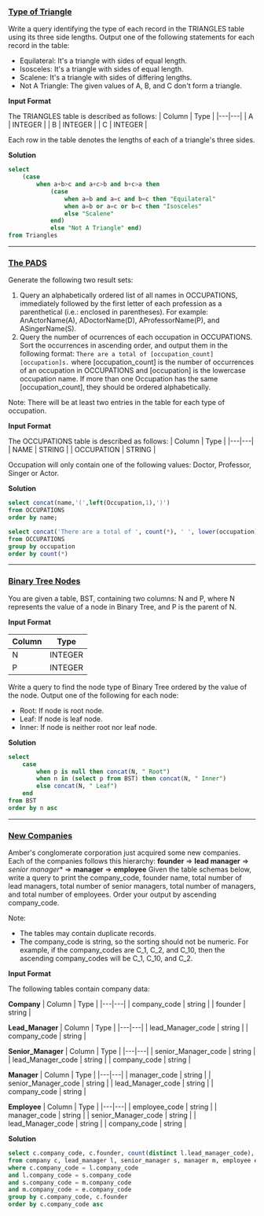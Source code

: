 ### [Type of Triangle](https://www.hackerrank.com/challenges/what-type-of-triangle/problem)
Write a query identifying the type of each record in the TRIANGLES table using its three side lengths. Output one of the following statements for each record in the table:

- Equilateral: It's a triangle with  sides of equal length.
- Isosceles: It's a triangle with  sides of equal length.
- Scalene: It's a triangle with  sides of differing lengths.
- Not A Triangle: The given values of A, B, and C don't form a triangle.

**Input Format**

The TRIANGLES table is described as follows:
|  Column | Type |
|---|---|
| A  | INTEGER |
| B | INTEGER   |
| C  | INTEGER  |

Each row in the table denotes the lengths of each of a triangle's three sides.

**Solution**
```SQL
select 
    (case 
        when a+b>c and a+c>b and b+c>a then 
            (case 
                when a=b and a=c and b=c then "Equilateral"
                when a=b or a=c or b=c then "Isosceles"
                else "Scalene"
            end)
            else "Not A Triangle" end)
from Triangles
```
***
### [The PADS](https://www.hackerrank.com/challenges/the-pads/problem)

Generate the following two result sets:

1. Query an alphabetically ordered list of all names in OCCUPATIONS, immediately followed by the first letter of each profession as a parenthetical (i.e.: enclosed in parentheses). For example: AnActorName(A), ADoctorName(D), AProfessorName(P), and ASingerName(S).
2. Query the number of ocurrences of each occupation in OCCUPATIONS. Sort the occurrences in ascending order, and output them in the following format:
```There are a total of [occupation_count] [occupation]s.```
where [occupation_count] is the number of occurrences of an occupation in OCCUPATIONS and [occupation] is the lowercase occupation name. If more than one Occupation has the same [occupation_count], they should be ordered alphabetically.

Note: There will be at least two entries in the table for each type of occupation.

**Input Format**

The OCCUPATIONS table is described as follows:
|  Column | Type |
|---|---|
| NAME  | STRING |
| OCCUPATION | STRING   |

Occupation will only contain one of the following values: Doctor, Professor, Singer or Actor.

**Solution**
```SQL
select concat(name,'(',left(Occupation,1),')')
from OCCUPATIONS 
order by name;

select concat('There are a total of ', count(*), ' ', lower(occupation),'s.')
from OCCUPATIONS
group by occupation
order by count(*)
```
***
### [Binary Tree Nodes](https://www.hackerrank.com/challenges/binary-search-tree-1/problem)

You are given a table, BST, containing two columns: N and P, where N represents the value of a node in Binary Tree, and P is the parent of N.

**Input Format**

|  Column | Type |
|---|---|
| N | INTEGER |
| P | INTEGER |

Write a query to find the node type of Binary Tree ordered by the value of the node. Output one of the following for each node:
- Root: If node is root node.
- Leaf: If node is leaf node.
- Inner: If node is neither root nor leaf node.

**Solution**
```SQL
select
    case 
        when p is null then concat(N, " Root")
        when n in (select p from BST) then concat(N, " Inner")
        else concat(N, " Leaf")
    end
from BST
order by n asc
```
***
### [New Companies](https://www.hackerrank.com/challenges/the-company/problem)
Amber's conglomerate corporation just acquired some new companies. Each of the companies follows this hierarchy:
**founder** => **lead manager** => *senior manager** => **manager** => **employee**
Given the table schemas below, write a query to print the company_code, founder name, total number of lead managers, total number of senior managers, total number of managers, and total number of employees. Order your output by ascending company_code.

Note:
- The tables may contain duplicate records.
- The company_code is string, so the sorting should not be numeric. For example, if the company_codes are C_1, C_2, and C_10, then the ascending company_codes will be C_1, C_10, and C_2.

**Input Format**

The following tables contain company data:

**Company**
|  Column | Type |
|---|---|
| company_code  | string |
| founder | string   |

**Lead_Manager**
|  Column | Type |
|---|---|
| lead_Manager_code  | string |
| company_code | string   |

**Senior_Manager**
|  Column | Type |
|---|---|
| senior_Manager_code  | string |
| lead_Manager_code  | string |
| company_code | string   |

**Manager**
|  Column | Type |
|---|---|
| manager_code  | string |
| senior_Manager_code  | string |
| lead_Manager_code  | string |
| company_code | string   |

**Employee**
|  Column | Type |
|---|---|
| employee_code  | string |
| manager_code  | string |
| senior_Manager_code  | string |
| lead_Manager_code  | string |
| company_code | string   |

**Solution**
```SQL
select c.company_code, c.founder, count(distinct l.lead_manager_code), count(distinct s.senior_manager_code), count(distinct m.manager_code), count(distinct e.employee_code)
from company c, lead_manager l, senior_manager s, manager m, employee e
where c.company_code = l.company_code
and l.company_code = s.company_code
and s.company_code = m.company_code
and m.company_code = e.company_code
group by c.company_code, c.founder
order by c.company_code asc
```
